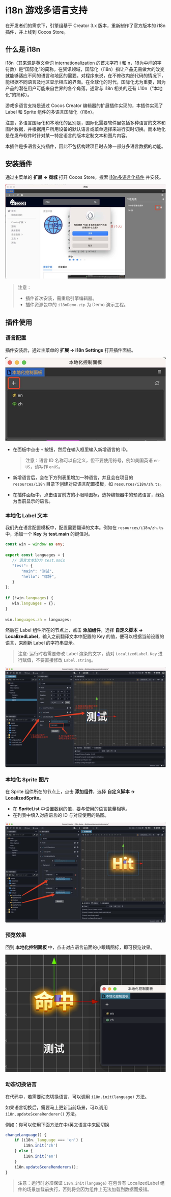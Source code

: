 # i18n 游戏多语言支持

在开发者们的需求下，引擎组基于 Creator 3.x 版本，重新制作了官方版本的 i18n 插件，并上线到 Cocos Store。

## 什么是 i18n

i18n（其来源是英文单词 internationalization 的首末字符 i 和 n，18为中间的字符数）是“国际化”的简称。在资讯领域，国际化（i18n）指让产品无需做大的改变就能够适应不同的语言和地区的需要。对程序来说，在不修改内部代码的情况下，能根据不同语言及地区显示相应的界面。在全球化的时代，国际化尤为重要，因为产品的潜在用户可能来自世界的各个角落。通常与 i18n 相关的还有 L10n（“本地化”的简称）。

游戏多语言支持是通过 Cocos Creator 编辑器的扩展插件实现的，本插件实现了 Label 和 Sprite 组件的多语言国际化（i18n）。

注意，多语言国际化和本地化的区别是，国际化需要软件里包括多种语言的文本和图片数据，并根据用户所用设备的默认语言或菜单选择来进行实时切换。而本地化是在发布软件时针对某一特定语言的版本定制文本和图片内容。

本插件是多语言支持插件，因此不包括构建项目时去除一部分多语言数据的功能。

## 安装插件

通过主菜单的 **扩展 -> 商城** 打开 Cocos Store，搜索 [i18n多语言化插件](http://store.cocos.com/app/detail/1865) 并安装。

![i18n-store](i18n/i18n-store.jpg)

> 注意：
> - 插件首次安装，需重启引擎编辑器。
> - 插件资源包中的 `i18nDemo.zip` 为 Demo 演示工程。

## 插件使用

### 语言配置

插件安装后，通过主菜单的 **扩展 -> i18n Settings** 打开插件面板。

![i18n-panel](i18n/i18n-panel.jpg)

- 在面板中点击 `+` 按钮，然后在输入框里输入新增语言的 ID。

    > 注意：语言 ID 名称可以自定义，但不要使用符号，例如美国英语 `en-US`，请写作 `enUS`。

- 新增语言后，会在下方列表里增加一种语言，并且会在项目的 `resources/i18n` 目录下创建对应语言配置模板，如 `resources/i18n/zh.ts`。

- 在插件面板中，点击语言前方的小眼睛图标，选择编辑器中的预览语言，绿色为当前显示的语言。

### 本地化 Label 文本

我们先在语言配置模板中，配置需要翻译的文本。例如在 `resources/i18n/zh.ts` 中，添加一个 **Key** 为 **test.main** 的键值对。

```typescript
const win = window as any;

export const languages = {
   // 语言文本ID为 test.main
   "test": {
       "main": "测试",
       "hello": "你好",
   }
};

if (!win.languages) {
   win.languages = {};
}

win.languages.zh = languages;
```

然后在 Label 组件所在的节点上，点击 **添加组件**，选择 **自定义脚本 -> LocalizedLabel**，输入之前翻译文本中配置的 Key 的值，便可以根据当前设置的语言，来刷新 Label 的字符串显示。

> 注意: 运行时若需要修改 Label 渲染的文字，请对 `LocalizedLabel.Key` 进行赋值，不要直接修改 `Label.string`。

![i18n-label](i18n/i18n-label.jpg)

### 本地化 Sprite 图片

在 Sprite 组件所在的节点上，点击 **添加组件**，选择 **自定义脚本 -> LocalizedSprite**。

- 在 **SpriteList** 中设置数组的值，要与使用的语言数量相等。
- 在列表中填入对应语言的 ID 与对应使用的贴图。


![i18n-sprite](i18n/i18n-sprite.jpg)

### 预览效果

回到 **本地化控制面板** 中，点击对应语言前面的小眼睛图标，即可预览效果。

![i18n-preview](i18n/i18n-preview.gif)

### 动态切换语言

在代码中，若需要动态切换语言，可以调用 `i18n.init(language)` 方法。

如果语言切换后，需要马上更新当前场景，可以调用 `i18n.updateSceneRenderer()` 方法。

例如：你可以使用下面方法在中/英文语言中来回切换

```typescript
changeLanguage() {
    if (i18n._language === 'en') {
        i18n.init('zh')
    } else {
        i18n.init('en')
    }
    i18n.updateSceneRenderers();
}
```

> 注意：运行时必须保证 `i18n.init(language)` 在包含有 LocalizedLabel 组件的场景加载前执行，否则将会因为组件上无法加载到数据而报错。
